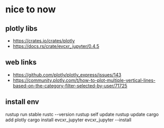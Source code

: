 # nice to now


## plotly libs

- https://crates.io/crates/plotly
- https://docs.rs/crate/evcxr_jupyter/0.4.5

## web links

- https://github.com/plotly/plotly_express/issues/143
- https://community.plotly.com/t/how-to-plot-multiple-vertical-lines-based-on-the-category-filter-selected-by-user/71725

## install env

rustup run stable rustc --version
rustup self update
rustup update
cargo add plotly
cargo install evcxr_jupyter
evcxr_jupyter --install